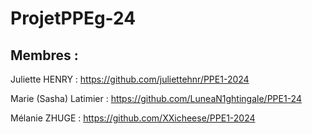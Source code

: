 # ProjetPPEg-24

## Membres :

Juliette HENRY : https://github.com/juliettehnr/PPE1-2024

Marie (Sasha) Latimier : https://github.com/LuneaN1ghtingale/PPE1-24

Mélanie ZHUGE : https://github.com/XXicheese/PPE1-2024


